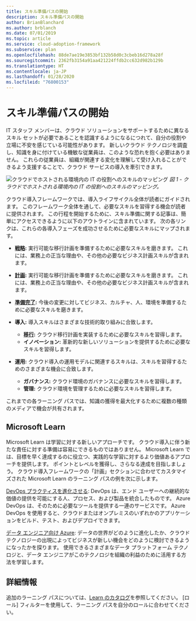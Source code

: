 ```yaml
---
title: スキル準備パスの開始
description: スキル準備パスの開始
author: BrianBlanchard
ms.author: brblanch
ms.date: 07/01/2019
ms.topic: article
ms.service: cloud-adoption-framework
ms.subservice: plan
ms.openlocfilehash: 88de7ae19e3853bf132b58d0c3cbeb16d278a28f
ms.sourcegitcommit: 2362fb3154a91aa421224ffdb2cc632d982b129b
ms.translationtype: HT
ms.contentlocale: ja-JP
ms.lasthandoff: 01/28/2020
ms.locfileid: "76800153"
---
```

# <a name="getting-started-on-a-skills-readiness-path"></a>スキル準備パスの開始

IT スタッフ メンバーは、クラウド ソリューションをサポートするために異なるスキル セットが必要であることを認識するようになるにつれて、自分の役割や立場に不安を感じている可能性があります。 新しいクラウド テクノロジを調査し、知識を身に付けている機敏な従業員は、このような恐れを抱く必要はありません。 これらの従業員は、組織が関連する変化を理解して受け入れることができるよう支援することで、クラウド サービスの導入を牽引できます。

![クラウドでホストされる環境内の IT の役割へのスキルのマッピング](../_images/skills-guidance.png)
*図 1 - クラウドでホストされる環境内の IT の役割へのスキルのマッピング。*

クラウド導入フレームワークでは、導入ライフサイクル全体が読者にガイドされます。 このフレームワーク全体を通して、必要なスキルを習得する機会が読者に提供されます。 この行程を開始するために、スキル準備に関する記事は、簡単にアクセスできるように以下のアウトラインに含まれています。 次の各リンクは、これらの各導入フェーズを成功させるために必要なスキルにマップされます。

- **[戦略](../strategy/suggested-skills.md):** 実行可能な移行計画を準備するために必要なスキルを磨きます。 これには、業務上の正当な理由や、その他の必要なビジネス計画スキルが含まれます。
- **[計画](./suggested-skills.md):** 実行可能な移行計画を準備するために必要なスキルを磨きます。 これには、業務上の正当な理由や、その他の必要なビジネス計画スキルが含まれます。
- **[準備完了](../ready/suggested-skills.md):** 今後の変更に対してビジネス、カルチャ、人、環境を準備するために必要なスキルを磨きます。

- **導入:** 導入スキルはさまざまな技術的取り組みに合致します。
  - **[移行](../migrate/expanded-scope/suggested-skills.md):** クラウド移行計画を実装するために必要なスキルを習得します。
  - **イノベーション:** 革新的な新しいソリューションを提供するために必要なスキルを習得します。

- **運用:** クラウド導入の運用モデルに関連するスキルは、スキルを習得するためのさまざまな機会に合致します。
  - **ガバナンス:** クラウド環境のガバナンスに必要なスキルを習得します。
  - **管理:** クラウド環境を管理するために必要なスキルを習得します。

これまでの各ラーニング パスでは、知識の獲得を最大化するために複数の種類のメディアで機会が共有されます。

## <a name="microsoft-learn"></a>Microsoft Learn

Microsoft Learn は学習に対する新しいアプローチです。 クラウド導入に伴う新たな責任に対する準備は容易にできるものではありません。 Microsoft Learn では、目標を早く達成するのに役立つ、実践的な学習に対するより価値あるアプローチを提供します。 ポイントとレベルを獲得し、さらなる達成を目指しましょう。
クラウド導入フレームワークの「計画」セクションに合わせてカスタマイズされた Microsoft Learn のラーニング パスの例を次に示します。

[DevOps プラクティスを進化させる](https://docs.microsoft.com/learn/paths/evolve-your-devops-practices): DevOps は、エンド ユーザーへの継続的な価値の提供を可能にする人、プロセス、および製品を統合したものです。 Azure DevOps は、そのために必要なツールを提供する一連のサービスです。 Azure DevOps を使用すると、クラウドまたはオンプレミスのいずれかのアプリケーションをビルド、テスト、およびデプロイできます。

[データ エンジニア向け Azure](https://docs.microsoft.com/learn/paths/azure-for-the-data-engineer): データの世界がどのように進化したか、クラウド テクノロジーの出現によってビジネスが新しい機会をどのように検討できるようになったかを探ります。 使用できるさまざまなデータ プラットフォーム テクノロジと、データ エンジニアがこのテクノロジを組織の利益のために活用する方法を学習します。

## <a name="learn-more"></a>詳細情報

追加のラーニング パスについては、[Learn のカタログ](https://docs.microsoft.com/learn/browse)を参照してください。 [ロール] フィルターを使用して、ラーニング パスを自分のロールに合わせてください。
